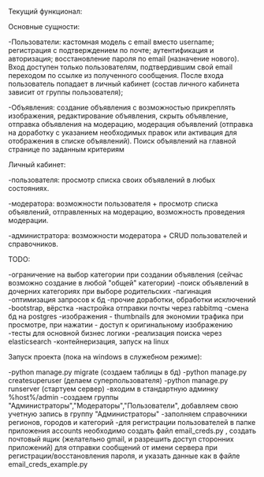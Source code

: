 Текущий функционал:

Основные сущности:

-Пользователи: кастомная модель с email вместо username; регистрация с подтверждением по почте; аутентификация и авторизация; восстановление пароля по email (назначение нового). Вход доступен только пользователям, подтвердившим свой email переходом по ссылке из полученного сообщения. После входа пользователь попадает в личный кабинет (состав личного кабинета зависит от группы пользователя);

-Объявления: создание объявления с возможностью прикреплять изображения, редактирование объявления, скрыть объявление, отправка объявления на модерацию, модерация объявлений (отправка на доработку с указанием необходимых правок или активация для отображения в списке объявлений). Поиск объявлений на главной странице по заданным критериям


Личный кабинет: 

-пользователя: просмотр списка своих объявлений в любых состояниях.

-модератора: возможности пользователя + просмотр списка объявлений, отправленных на модерацию, возможность проведения модерации.

-администратора: возможности модератора + CRUD пользователей и справочников.


TODO:

-ограничение на выбор категории при создании объявления (сейчас возможно создание в любой "общей" категории)
-поиск объявлений в дочерних категориях при выборе родительских
-пагинация
-оптимизация запросов к бд
-прочие доработки, обработки исключений
-bootstrap, вёрстка
-настройка отправки почты через rabbitmq
-смена бд на postgres
-изображения - thumbnails для экономии трафика при просмотре, при нажатии - доступ к оригинальному изображению
-тесты для основной бизнес логики
-реализация поиска через elasticsearch
-контейнеризация, запуск на linux



Запуск проекта (пока на windows в служебном режиме):

-python manage.py migrate (создаем таблицы в бд)
-python manage.py createsuperuser (делаем суперпользователя)
-python manage.py runserver (стартуем сервер)
-входим в стандартную админку %host%/admin
-создаем группы "Администраторы","Модераторы","Пользователи", добавляем свою учетную запись в группу "Администраторы"
-заполняем справочники регионов, городов и категорий
-для регистрации пользователей в папке приложения accounts необходимо создать файл email_creds.py , создать почтовый ящик (желательно gmail, и разрешить доступ сторонних приложений) для отправки сообщений от имени сервера при регистрации/восстановления пароля, и указать данные как в файле email_creds_example.py
